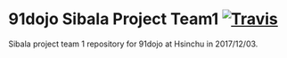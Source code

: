 # 91dojo Sibala Project Team1 [![Travis](https://img.shields.io/travis/rust-lang/rust.svg)](https://travis-ci.org/shengyou/91dojo-sibala-team1)

Sibala project team 1 repository for 91dojo at Hsinchu in 2017/12/03.
